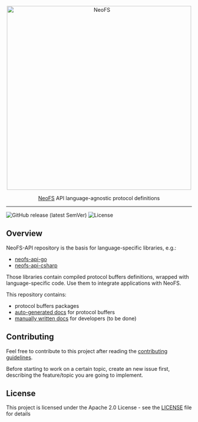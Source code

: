 <p align="center">
<img src="./.github/logo.svg" width="500px" alt="NeoFS">
</p>
<p align="center">
  <a href="https://fs.neo.org">NeoFS</a> API language-agnostic protocol definitions
</p>

---
![GitHub release (latest SemVer)](https://img.shields.io/github/v/release/nspcc-dev/neofs-api?sort=semver)
![License](https://img.shields.io/github/license/nspcc-dev/neofs-api.svg?style=popout)

## Overview

NeoFS-API repository is the basis for language-specific libraries, e.g.:

- [neofs-api-go](https://github.com/nspcc-dev/neofs-api-go)
- [neofs-api-csharp](https://github.com/nspcc-dev/neofs-api-csharp)

Those libraries contain compiled protocol buffers definitions, wrapped with
language-specific code. Use them to integrate applications with NeoFS.

This repository contains:

- protocol buffers packages
- [auto-generated docs](proto-docs) for protocol buffers
- [manually written docs](docs) for developers (to be done)

## Contributing

Feel free to contribute to this project after reading the [contributing
guidelines](CONTRIBUTING.md).

Before starting to work on a certain topic, create an new issue first,
describing the feature/topic you are going to implement.

## License

This project is licensed under the Apache 2.0 License -
see the [LICENSE](LICENSE) file for details
